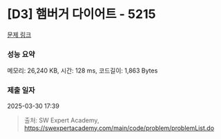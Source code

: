# [D3] 햄버거 다이어트 - 5215 

[문제 링크](https://swexpertacademy.com/main/code/problem/problemDetail.do?contestProbId=AWT-lPB6dHUDFAVT) 

### 성능 요약

메모리: 26,240 KB, 시간: 128 ms, 코드길이: 1,863 Bytes

### 제출 일자

2025-03-30 17:39



> 출처: SW Expert Academy, https://swexpertacademy.com/main/code/problem/problemList.do